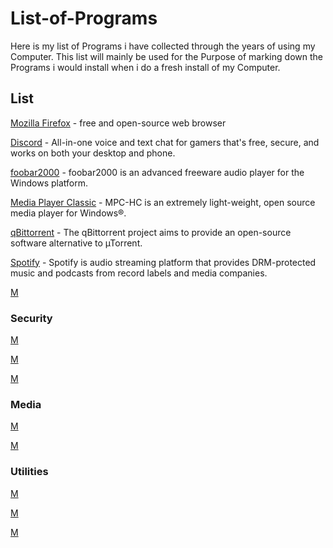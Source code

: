 # List-of-Programs
Here is my list of Programs i have collected through the years of using my Computer. This list will mainly be used for the Purpose of marking down the Programs i would install when i do a fresh install of my Computer.

## List
 [Mozilla Firefox](https://www.mozilla.org/en-US/firefox/new/) - free and open-source web browser 
 
 [Discord](https://discordapp.com/) - All-in-one voice and text chat for gamers that's free, secure, and works on both your desktop and phone. 

 [foobar2000](https://www.foobar2000.org/download) - foobar2000 is an advanced freeware audio player for the Windows platform. 
 
 [Media Player Classic](https://mpc-hc.org/) - MPC-HC is an extremely light-weight, open source media player for Windows®.
 
 [qBittorrent](https://www.qbittorrent.org/download.php) - The qBittorrent project aims to provide an open-source software alternative to µTorrent.
 
 [Spotify](https://www.spotify.com) - Spotify is audio streaming platform that provides DRM-protected music and podcasts from record labels and media companies.
 
 [M](h)
 
### Security
[M](h)

[M](h)

[M](h)

### Media
[M](h)

[M](h)

### Utilities
[M](h)

[M](h)

[M](h)


